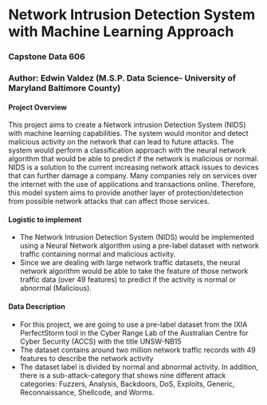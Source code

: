 # Network Intrusion Detection System with Machine Learning Approach
### Capstone Data 606

### Author: Edwin Valdez (M.S.P. Data Science- University of Maryland Baltimore County) 

#### Project Overview

This project aims to create a Network intrusion Detection System (NIDS) with machine learning capabilities. The system would monitor and detect malicious activity on the network that can lead to future attacks. The system would perform a classification approach with the neural network algorithm that would be able to predict if the network is malicious or normal. NIDS is a solution to the current increasing network attack issues to devices that can further damage a company. Many companies rely on services over the internet with the use of applications and transactions online. Therefore, this model system aims to provide another layer of protection/detection from possible network attacks that can affect those services. 

#### Logistic to implement
* The Network Intrusion Detection System (NIDS) would be implemented using a Neural Network algorithm using a pre-label dataset with network traffic containing normal and malicious activity. 
* Since we are dealing with large network traffic datasets, the neural network algorithm would be able to take the feature of those network traffic data (over 49 features) to predict if the activity is normal or abnormal (Malicious). 

#### Data Description
* For this project, we are going to use a pre-label dataset from the IXIA PerfectStorm tool in the Cyber Range Lab of the Australian Centre for Cyber Security (ACCS) with the title UNSW-NB15
* The dataset contains around two million network traffic records with 49 features to describe the network activity
* The dataset label is divided by normal and abnormal activity. In addition, there is a sub-attack-category that shows nine different attack categories: Fuzzers, Analysis, Backdoors, DoS, Exploits, Generic, Reconnaissance, Shellcode, and Worms. 




